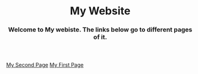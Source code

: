 <!DOCTYPE html>
<html lang="en">
<body>
	<header>
		<h1>My Website</h1>
		<h3>Welcome to My webiste. The links below go to different pages of it.</h3>
	</header>
	<section>
		<a href="index.html">My Second Page</a>
		<a href="firstPage.html">My First Page</a>
	</section>
</body>
</html>
